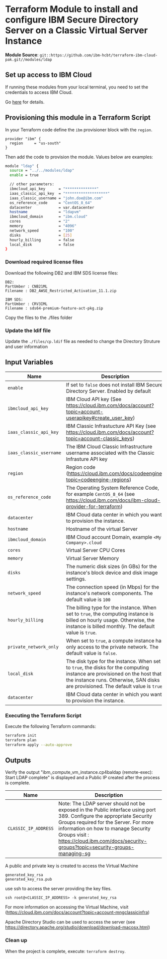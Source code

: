 # Terraform Module to install and configure IBM Secure Directory Server on a Classic Virtual Server Instance

**Module Source**: `git::https://github.com/ibm-hcbt/terraform-ibm-cloud-pak.git//modules/ldap`

## Set up access to IBM Cloud

If running these modules from your local terminal, you need to set the credentials to access IBM Cloud.

Go [here](../../CREDENTIALS.md) for details.

## Provisioning this module in a Terraform Script

In your Terraform code define the `ibm` provisioner block with the `region`.

```hcl
provider "ibm" {
  region     = "us-south"
}
```

Then add the code to provision the module. Values below are examples:

```bash
module "ldap" {
  source = "../../modules/ldap"
  enable = true

  // other parameters:
  ibmcloud_api_key      = "**************"
  iaas_classic_api_key  = "*******************"
  iaas_classic_username = "john.doe@ibm.com"
  os_reference_code     = "CentOS_8_64"
  datacenter            = var.datacenter
  hostname              = "ldapvm"
  ibmcloud_domain       = "ibm.cloud" 
  cores                 = "2"
  memory                = "4096"
  network_speed         = "100"
  disks                 = [25]
  hourly_billing        = false
  local_disk            = false
}
```

### Download required license files

Download the following DB2 and IBM SDS license files:

```console
DB2:
PartUmber : CNB21ML
Filename : DB2_AWSE_Restricted_Activation_11.1.zip

IBM SDS:
PartUmber : CRV3IML
Filename : sds64-premium-feature-act-pkg.zip
```

Copy the files to the ./files folder

### Update the ldif file

Update the `./files/cp.ldif` file as needed to change the Directory Struture and user information

## Input Variables

| Name                    | Description                                                                                                                                                                                                 | Default | Required |
| ----------------------- | ----------------------------------------------------------------------------------------------------------------------------------------------------------------------------------------------------------- | ------- | -------- |
| `enable`                | If set to `false` does not install IBM Secure Directory Server. Enabled by default                                                                                                                          | `true`  | No       |
| `ibmcloud_api_key`      | IBM Cloud API key (See https://cloud.ibm.com/docs/account?topic=account-userapikey#create_user_key)                                                                                                         |         | Yes      |
| `iaas_classic_api_key`  | IBM Classic Infrastucture API Key (see https://cloud.ibm.com/docs/account?topic=account-classic_keys)                                                                                                       |         | Yes      |
| `iaas_classic_username` | The IBM Cloud Classic Infrastructure username associated with the Classic Infrasture API key                                                                                                               |         | Yes      |
| `region`                | Region code (https://cloud.ibm.com/docs/codeengine?topic=codeengine-regions)                                                                                                                                |         | Yes      |
| `os_reference_code`     | The Operating System Reference Code, for example `CentOS_8_64` (see https://cloud.ibm.com/docs/ibm-cloud-provider-for-terraform)                                                                              |         | Yes      |
| `datacenter`            | IBM Cloud data center in which you want to provision the instance.                                                                                                                                          |         | Yes      |
| `hostname`              | Hostname of the virtual Server                                                                                                                                                                              |         | Yes      |
| `ibmcloud_domain`       | IBM Cloud account Domain, example `<My Company>.cloud`                                                                                                                                                        |         | Yes      |
| `cores`                 | Virtual Server CPU Cores                                                                                                                                                                                    |         | Yes      |
| `memory`                | Virtual Server Memory                                                                                                                                                                                       |         | Yes      |
| `disks`                 | The numeric disk sizes (in GBs) for the instance's block device and disk image settings.                                                                                                                      |         | Yes      |
| `network_speed`         | The connection speed (in Mbps) for the instance's network components. The default value is `100`                                                                                                             | `100`   | Yes      |
| `hourly_billing`        | The billing type for the instance. When set to `true`, the computing instance is billed on hourly usage. Otherwise, the instance is billed monthly. The default value is `true`.                                | `true`  | Yes      |
| `private_network_only`  | When set to `true`, a compute instance has only access to the private network. The default value is `false`.                                                                                                    | `false` | Yes      |
| `local_disk`            | The disk type for the instance. When set to `true`, the disks for the computing instance are provisioned on the host that the instance runs. Otherwise, SAN disks are provisioned. The default value is `true`. | `true`  | Yes      |
| `datacenter`            | IBM Cloud data center in which you want to provision the instance.                                                                                                                                          |         | Yes      |

### Executing the Terraform Script

Execute the following Terraform commands:

```bash
terraform init
terraform plan
terraform apply --auto-approve
```

## Outputs

Verify the output "ibm_compute_vm_instance.cp4baldap (remote-exec): Start LDAP complete" is displayed and a Public IP created after the process is complete.

| Name                 | Description                                                                                                                                |
| -------------------- | ------------------------------------------------------------------------------------------------------------------------------------------ |
| `CLASSIC_IP_ADDRESS` | Note: The LDAP server should not be exposed in the Public interface using port 389. Configure the appropriate Security Groups required for the Server. For more information on how to manage Security Groups visit : https://cloud.ibm.com/docs/security-groups?topic=security-groups-managing-sg |

A public and private key is created to access the Virtual Machine

```console
generated_key_rsa
generated_key_rsa.pub
```

use ssh to access the server providing the key files.

```console
ssh root@<CLASSIC_IP_ADDRESS> -k generated_key_rsa
```

For more information on accessing the Virtual Machine, visit (https://cloud.ibm.com/docs/account?topic=account-mngclassicinfra)

Apache Directory Studio can be used to access the server (see https://directory.apache.org/studio/download/download-macosx.html)

### Clean up

When the project is complete, execute: `terraform destroy`.
